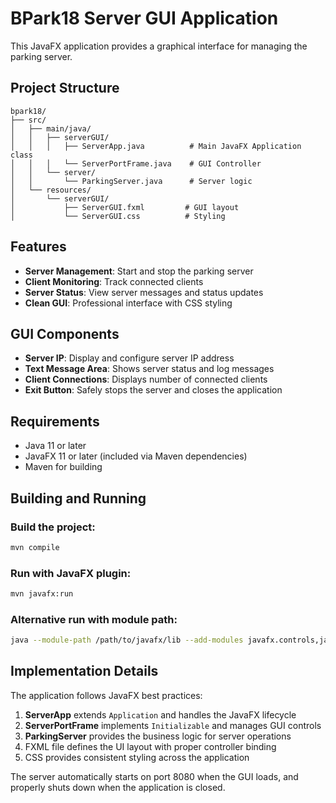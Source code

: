 # BPark18 Server GUI Application

This JavaFX application provides a graphical interface for managing the parking server.

## Project Structure

```
bpark18/
├── src/
│   ├── main/java/
│   │   ├── serverGUI/
│   │   │   ├── ServerApp.java          # Main JavaFX Application class
│   │   │   └── ServerPortFrame.java    # GUI Controller
│   │   └── server/
│   │       └── ParkingServer.java      # Server logic
│   └── resources/
│       └── serverGUI/
│           ├── ServerGUI.fxml         # GUI layout
│           └── ServerGUI.css          # Styling
```

## Features

- **Server Management**: Start and stop the parking server
- **Client Monitoring**: Track connected clients
- **Server Status**: View server messages and status updates
- **Clean GUI**: Professional interface with CSS styling

## GUI Components

- **Server IP**: Display and configure server IP address
- **Text Message Area**: Shows server status and log messages
- **Client Connections**: Displays number of connected clients
- **Exit Button**: Safely stops the server and closes the application

## Requirements

- Java 11 or later
- JavaFX 11 or later (included via Maven dependencies)
- Maven for building

## Building and Running

### Build the project:
```bash
mvn compile
```

### Run with JavaFX plugin:
```bash
mvn javafx:run
```

### Alternative run with module path:
```bash
java --module-path /path/to/javafx/lib --add-modules javafx.controls,javafx.fxml -cp target/classes serverGUI.ServerApp
```

## Implementation Details

The application follows JavaFX best practices:

1. **ServerApp** extends `Application` and handles the JavaFX lifecycle
2. **ServerPortFrame** implements `Initializable` and manages GUI controls
3. **ParkingServer** provides the business logic for server operations
4. FXML file defines the UI layout with proper controller binding
5. CSS provides consistent styling across the application

The server automatically starts on port 8080 when the GUI loads, and properly shuts down when the application is closed.